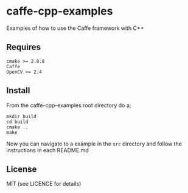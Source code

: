 # caffe-cpp-examples
Examples of how to use the Caffe framework with C++

## Requires
    cmake >= 2.8.8
    Caffe
    OpenCV >= 2.4

## Install
From the caffe-cpp-examples root directory do a;

    mkdir build
    cd build
    cmake ..
    make

Now you can navigate to a example in the ```src``` directory and follow the instructions in each README.md

## License
MIT (see LICENCE for details)
